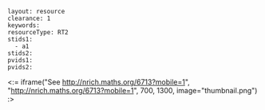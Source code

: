 ````
layout: resource
clearance: 1
keywords:
resourceType: RT2
stids1: 
  - a1
stids2:
pvids1:
pvids2:

````

<:= iframe("See http://nrich.maths.org/6713?mobile=1", "http://nrich.maths.org/6713?mobile=1", 700, 1300, image="thumbnail.png") :>

